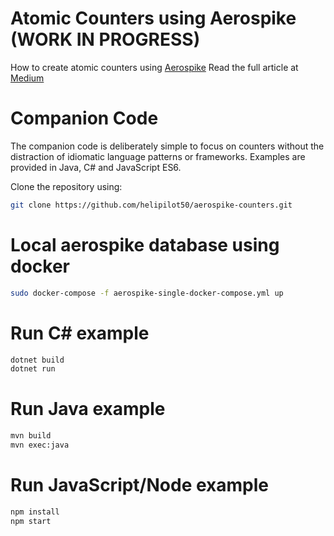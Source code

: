 # Atomic Counters using Aerospike (WORK IN PROGRESS)
How to create atomic counters using [Aerospike](www.aerospike.com)
Read the full article at [Medium](https://link.medium.com/xo6luzGLUX)
# Companion Code
The companion code is deliberately simple to focus on counters without the distraction of idiomatic language patterns or frameworks. Examples are provided in Java, C# and JavaScript ES6.

Clone the repository using:
```bash
git clone https://github.com/helipilot50/aerospike-counters.git
```

# Local aerospike database using docker
```bash
sudo docker-compose -f aerospike-single-docker-compose.yml up
```
# Run C# example
```bash
dotnet build
dotnet run
```

# Run Java example
```bash
mvn build
mvn exec:java
```
# Run JavaScript/Node example
```bash
npm install
npm start
```
